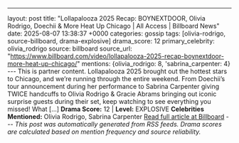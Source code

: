 ---
layout: post
title: "Lollapalooza 2025 Recap: BOYNEXTDOOR, Olivia Rodrigo, Doechii & More Heat Up Chicago | All Access | Billboard News"
date: 2025-08-07 13:38:37 +0000
categories: gossip
tags: [olivia-rodrigo, source-billboard, drama-explosive]
drama_score: 12
primary_celebrity: olivia_rodrigo
source: billboard
source_url: "https://www.billboard.com/video/lollapalooza-2025-recap-boynextdoor-more-heat-up-chicago/"
mentions: {olivia_rodrigo: 8, 'sabrina_carpenter: 4} --- This is partner content. Lollapalooza 2025 brought out the hottest stars to Chicago, and we’re running through the entire weekend. From Doechii’s tour announcement during her performance to Sabrina Carpenter giving TWICE handcuffs to Olivia Rodrigo & Gracie Abrams bringing out iconic surprise guests during their set, keep watching to see everything you missed! What […] **Drama Score:** 12 | **Level:** EXPLOSIVE **Celebrities Mentioned:** Olivia Rodrigo, Sabrina Carpenter [Read full article at Billboard](https://www.billboard.com/video/lollapalooza-2025-recap-boynextdoor-more-heat-up-chicago/) --- *This post was automatically generated from RSS feeds. Drama scores are calculated based on mention frequency and source reliability.*